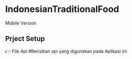 # IndonesianTraditionalFood
Mobile Version
## Prject Setup
👉 File Api 
#Berisikan api yang digunakan pada Aplikasi ini

